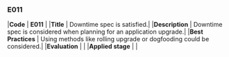 ### E011

|**Code**           | **E011** |
|**Title**          | Downtime spec is satisfied.|
|**Description**    | Downtime spec is considered when planning for an application upgrade.|
|**Best Practices** | Using methods like rolling upgrade or dogfooding could be considered.|
|**Evaluation**     | |
|**Applied stage**  | |
